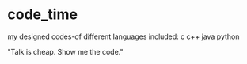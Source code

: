 code_time
=========

my designed codes-of different 
languages included:
c
c++
java
python

"Talk is cheap. Show me the code."
